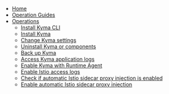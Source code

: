 * [Home](/)
* [Operation Guides](../README.md)
* [Operations](README.md)
  * [Install Kyma CLI](01-install-kyma-CLI.md)
  * [Install Kyma](02-install-kyma.md)
  * [Change Kyma settings](03-change-kyma-config-values.md)
  * [Uninstall Kyma or components](07-uninstall-kyma.md)
  * [Back up Kyma](10-backup-kyma.md)
  * [Access Kyma application logs](obsv-01-access-logs.md)
  * [Enable Kyma with Runtime Agent](ra-01-enable-kyma-with-runtime-agent.md)
  <!-- markdown-link-check-disable -->
  * [Enable Istio access logs](/istio/user/02-operation-guides/operations/02-30-enable-istio-access-logs.md)
  * [Check if automatic Istio sidecar proxy injection is enabled](/istio/user/02-operation-guides/operations/02-10-check-if-sidecar-injection-is-enabled.md)
  * [Enable automatic Istio sidecar proxy injection](/istio/user/02-operation-guides/operations/02-20-enable-sidecar-injection.md)
  <!-- markdown-link-check-enable -->
